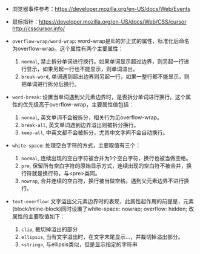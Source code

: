 
- 浏览器事件参考：<https://developer.mozilla.org/en-US/docs/Web/Events>
- 鼠标指针：<https://developer.mozilla.org/en-US/docs/Web/CSS/cursor> <http://csscursor.info/>

- `overflow-wrap/word-wrap`: word-wrap是IE的非正式的属性，标准化后命名为overflow-wrap。这个属性有两个主要属性：
  1. `normal`, 禁止拆分单词进行换行。如果单词显示超过边界，则另起一行进行显示，如果另起一行也不能显示，则单词溢出。
  1. `break-word`, 单词遇到超出边界则另起一行，如果一整行都不能显示，则把单词进行拆分后换行。
- `word-break`: 设置当单词遇到父元素边界时，是否拆分单词进行换行。这个属性的优先级高于overflow-wrap，主要属性值包括：
  1. `normal`, 英文单词不会被拆分，相关行为见overflow-wrap。
  1. `break-all`, 英文单词遇到边界溢出则被拆分换行。
  1. `keep-all`, 中英文都不会被拆分，尤其中文字间不会自动换行。
- `white-space`: 处理空白字符的方式，主要取值有三个：
  1. `normal`, 连续出现的空白字符被合并为1个空白字符，换行也被当做空格。
  1. `pre`, 保留所有空白字符的原始显示方式，连续出现的空白符不被合并，换行符就是换行符，与&lt;pre>类同。
  1. `nowrap`, 合并连续的空白符，换行被当做空格。遇到父元素边界不进行换行。
- `text-overflow`: 文字溢出父元素边界时的表现，此属性起作用的前提是，元素(block/inline-block)同时设置了white-space: nowrap; overflow: hidden; 改属性的主要取值如下：
  1. `clip`, 裁切掉溢出的部分
  1. `ellipsis`, 当有文字溢出时，在文字末尾显示...，并裁切掉溢出部分。
  1. `<string>`, 与ellipsis类似，但是显示指定的字符串
  

